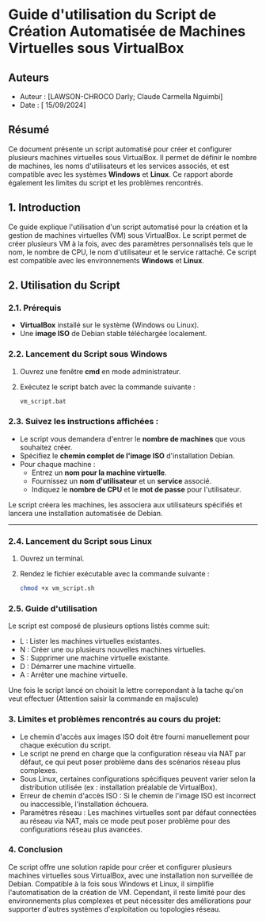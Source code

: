 # Guide d'utilisation du Script de Création Automatisée de Machines Virtuelles sous VirtualBox

## Auteurs
- Auteur : [LAWSON-CHROCO Darly; Claude Carmella Nguimbi]
- Date : [ 15/09/2024]

## Résumé
Ce document présente un script automatisé pour créer et configurer plusieurs machines virtuelles sous VirtualBox. Il permet de définir le nombre de machines, les noms d'utilisateurs et les services associés, et est compatible avec les systèmes **Windows** et **Linux**. Ce rapport aborde également les limites du script et les problèmes rencontrés.

## 1. Introduction
Ce guide explique l'utilisation d'un script automatisé pour la création et la gestion de machines virtuelles (VM) sous VirtualBox. Le script permet de créer plusieurs VM à la fois, avec des paramètres personnalisés tels que le nom, le nombre de CPU, le nom d'utilisateur et le service rattaché. Ce script est compatible avec les environnements **Windows** et **Linux**.

## 2. Utilisation du Script

### 2.1. Prérequis
- **VirtualBox** installé sur le système (Windows ou Linux).
- Une **image ISO** de Debian stable téléchargée localement.

### 2.2. Lancement du Script sous Windows
1. Ouvrez une fenêtre **cmd** en mode administrateur.
2. Exécutez le script batch avec la commande suivante :

   ```bash
   vm_script.bat

### 2.3. Suivez les instructions affichées :

- Le script vous demandera d'entrer le **nombre de machines** que vous souhaitez créer.
- Spécifiez le **chemin complet de l'image ISO** d'installation Debian.
- Pour chaque machine :
  - Entrez un **nom pour la machine virtuelle**.
  - Fournissez un **nom d'utilisateur** et un **service** associé.
  - Indiquez le **nombre de CPU** et le **mot de passe** pour l'utilisateur.

Le script créera les machines, les associera aux utilisateurs spécifiés et lancera une installation automatisée de Debian.

---

### 2.4. Lancement du Script sous Linux

1. Ouvrez un terminal.
2. Rendez le fichier exécutable avec la commande suivante :

   ```bash
   chmod +x vm_script.sh

### 2.5. Guide d'utilisation

Le script est composé de plusieurs options listés comme suit:

- L : Lister les machines virtuelles existantes.
- N : Créer une ou plusieurs nouvelles machines virtuelles.
- S : Supprimer une machine virtuelle existante.
- D : Démarrer une machine virtuelle.
- A : Arrêter une machine virtuelle.

Une fois le script lancé on choisit la lettre correpondant à la tache qu'on veut effectuer (Attention saisir la commande en majiscule)

### 3. Limites et problèmes rencontrés au cours du projet: 

- Le chemin d'accès aux images ISO doit être fourni manuellement pour chaque exécution du script.
- Le script ne prend en charge que la configuration réseau via NAT par défaut, ce qui peut poser problème dans des scénarios réseau plus complexes.
- Sous Linux, certaines configurations spécifiques peuvent varier selon la distribution utilisée (ex : installation préalable de VirtualBox).
- Erreur de chemin d'accès ISO : Si le chemin de l'image ISO est incorrect ou inaccessible, l'installation échouera.
- Paramètres réseau : Les machines virtuelles sont par défaut connectées au réseau via NAT, mais ce mode peut poser problème pour des configurations réseau plus avancées.


### 4. Conclusion

Ce script offre une solution rapide pour créer et configurer plusieurs machines virtuelles sous VirtualBox, avec une installation non surveillée de Debian. Compatible à la fois sous Windows et Linux, il simplifie l'automatisation de la création de VM. Cependant, il reste limité pour des environnements plus complexes et peut nécessiter des améliorations pour supporter d'autres systèmes d'exploitation ou topologies réseau.



